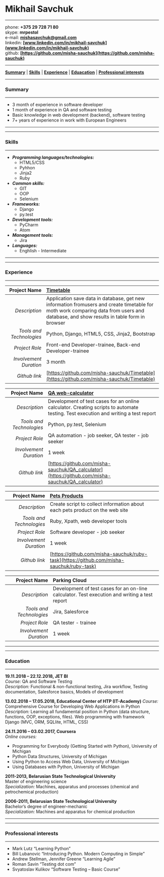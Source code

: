 # Mikhail Savchuk #
***
phone: **+375 29 728 71 80**  
skype: **mrpestol**  
e-mail: **mishasavchuk@gmail.com**  
linkedin: **[www.linkedin.com/in/mikhail-savchuk](www.linkedin.com/in/mikhail-savchuk)**  
github: **[https://github.com/misha-sauchuk](https://github.com/misha-sauchuk)**
  
***
**[Summary](https://misha-sauchuk.github.io/rsschool-2019Q1-cv/cv#summary)** | 
**[Skills](https://misha-sauchuk.github.io/rsschool-2019Q1-cv/cv#skills)** |
**[Experience](https://misha-sauchuk.github.io/rsschool-2019Q1-cv/cv#experience)** | 
**[Eduacation](https://misha-sauchuk.github.io/rsschool-2019Q1-cv/cv#education)** |
**[Professional interests](https://misha-sauchuk.github.io/rsschool-2019Q1-cv/cv#professional-interests)** 
***
### Summary  
***

* 3 month of experience in software developer  
* 1 month of experience in QA and software testing  
* Basic knowledge in web development (backend),
software testing  
* 7+ years of experience in work with European Engineers  

***
***
### Skills
***
* ***Programming languages/technologies:***
    * HTML5/CSS
    * Pyhhon
    * Jinja2
    * Ruby
 * ***Common skills:***
    * GIT
    * OOP
    * Selenium
 * ***Frameworks:***
    * Django
    * py.test
 * ***Development tools:***
    * PyCharm
    * Atom
 * ***Management tools:***
    * Jira
 * ***Languages:***
    * Enghlish - Intermediate  
    

***
***
### Experience
***  
 Project Name  | [Timetable](https://github.com/misha-sauchuk/Timetable)
-------------: | :-------------
*Description*  | Application save data in database, get new information fromusers and create timetable for moth work comparing data from users and database, and show results in table form in browser
*Tools and Technologies*  | Python, Django, HTML5, CSS, Jinja2, Bootstrap
*Project Role*| Front-end Developer-trainee, Back-end Developer-trainee
*Involvement Duration*|3 month
*Github link*|[https://github.com/misha-sauchuk/Timetable](https://github.com/misha-sauchuk/Timetable)


Project Name  | [QA web-calculator](https://github.com/misha-sauchuk/QA_calculator)
-------------: | :-------------
*Description*  | Development of test cases for an online calculator. Creating scripts to automate testing. Test execution and writing a test report
*Tools and Technologies*  | Python, py.test, Selenium
*Project Role*| QA automation - job seeker, QA tester - job seeker
*Involvement Duration*|1 week
*Github link*|[https://github.com/misha-sauchuk/QA_calculator](https://github.com/misha-sauchuk/QA_calculator)

Project Name  | [Pets Products](https://github.com/misha-sauchuk/ruby-task)
-------------: | :-------------
*Description*  | Create script to collect information about each pets product on the web site
*Tools and Technologies*  | Ruby, Xpath, web developer tools
*Project Role*| Software developer - job seeker
*Involvement Duration*|1 week 
*Github link*|[https://github.com/misha-sauchuk/ruby-task](https://github.com/misha-sauchuk/ruby-task)

Project Name  | Parking Cloud
-------------: | :-------------
*Description*  | Development of test cases for an on-line calculator. Test execution and writing a test report
*Tools and Technologies*  | Jira, Salesforce
*Project Role*| QA tester - trainee
*Involvement Duration*|1 week  

***
***  
### Education  
***
**19.11.2018 – 22.12.2018, JET BI**  
*Course:* QA and Software Testing  
*Description:* Functional & non-functional testing, Jira workflow, Testing documentation, Salesforce
basics, Models of development  
  
**13.02.2018 – 17.05.2018, Educational Center of HTP (IT-Academy)**
*Course:* Comprehensive Course for Developing Web Applications in Python  
*Description:* Learning all fundamental position in Python (data structure, functions, OOP, exceptions,
files). Web programming with framework Django (MVC, ORM, SQLlite, HTML, CSS)  
  
**24.11.2016 – 03.02.2017, Coursera**  
*Online courses:*
* Programming for Everybody (Getting Started with Python), University of Michigan
* Python Data Structures, University of Michigan
* Using Python to Access Web Data, University of Michigan
* Using Databases with Python, University of Michigan  
  
**2011-2013, Belarusian State Technological University**  
Master of engineering science  
*Specialization:* Machines, apparatus and processes (chemical and petrochemical production)

**2006-2011, Belarusian State Technological University**  
Bachelor’s degree of engineer-mechanic  
*Specialization:* Machines and apparatus for chemical production  
  
***
***  
### Professional interests  
***
* Mark Lutz “Learning Python”  
* Bill Lubanovic “Introducing Python. Modern Computing in Simple”  
* Andrew Stellman, Jennifer Greene “Learning Agile”  
* Roman Savin “Testing dot com”  
* Svyatoslav Kulikov “Software Testing – Basic Course”  





